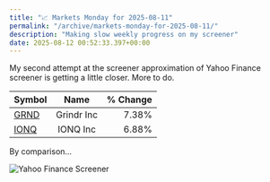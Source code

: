 ```yaml
---
title: "📈 Markets Monday for 2025-08-11"
permalink: "/archive/markets-monday-for-2025-08-11/"
description: "Making slow weekly progress on my screener"
date: 2025-08-12 00:52:33.397+00:00
---
```


My second attempt at the screener approximation of Yahoo Finance screener is getting a little closer. More to do.

| Symbol | Name | % Change |
| :--- | :---: | ---: |
| [GRND](https://www.google.com/finance/quote/GRND:NYSE) | Grindr Inc | 7.38% |
| [IONQ](https://www.google.com/finance/quote/IONQ:NYSE) | IONQ Inc | 6.88% |

By comparison... 

![Yahoo Finance Screener](https://assets.buttondown.email/images/352ab6d6-ae50-40e2-a457-127eb9c39a74.png?w=960&amp;fit=max)
